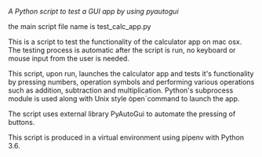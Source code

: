 _A Python script to test a GUI app by using pyautogui_

the main script file name is test_calc_app.py

This is a script to test the functionality of the calculator app on mac osx.
The testing process is automatic after the script is run, no keyboard or mouse input from the user is needed.

This script, upon run, launches the calculator app and tests it's functionality by 
pressing numbers, operation symbols and performing various operations such as addition, subtraction and multiplication.
Python's subprocess module is used along with Unix style òpen`command to launch the app.

The script uses external library PyAutoGui to automate the pressing of buttons.

This script is produced in a virtual environment using pipenv with Python 3.6.

